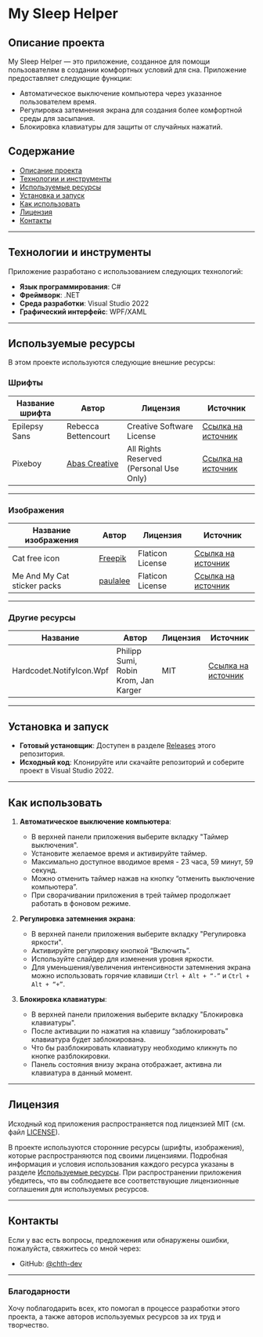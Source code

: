 
# My Sleep Helper

## Описание проекта

My Sleep Helper — это приложение, созданное для помощи пользователям в создании комфортных условий для сна. Приложение предоставляет следующие функции:

- Автоматическое выключение компьютера через указанное пользователем время.
- Регулировка затемнения экрана для создания более комфортной среды для засыпания.
- Блокировка клавиатуры для защиты от случайных нажатий.

## Содержание

- [Описание проекта](#описание-проекта)
- [Технологии и инструменты](#Технологии-и-инструменты)
- [Используемые ресурсы](#используемые-ресурсы)
- [Установка и запуск](#установка-и-запуск)
- [Как использовать](#как-использовать)
- [Лицензия](#лицензия)
- [Контакты](#контакты)

---
## Технологии и инструменты

Приложение разработано с использованием следующих технологий:

- **Язык программирования**: C#
- **Фреймворк**: .NET
- **Среда разработки**: Visual Studio 2022
- **Графический интерфейс**: WPF/XAML

---
## Используемые ресурсы

В этом проекте используются следующие внешние ресурсы:

### Шрифты

| Название шрифта | Автор                                                                            | Лицензия                                | Источник                                                          |
| --------------- | -------------------------------------------------------------------------------- | --------------------------------------- | ----------------------------------------------------------------- |
| Epilepsy Sans   | Rebecca Bettencourt                                                              | Creative Software License               | [Ссылка на источник](https://fonts-online.ru/fonts/epilepsy-sans) |
| Pixeboy         | [Abas Creative](https://fonts-online.ru/designers/abas-creative "Abas Creative") | All Rights Reserved (Personal Use Only) | [Ссылка на источник](https://fonts-online.ru/fonts/pixeboy)       |

---
### Изображения

| Название изображения        | Автор                                                 | Лицензия         | Источник                                                                                                                          |
| --------------------------- | ----------------------------------------------------- | ---------------- | --------------------------------------------------------------------------------------------------------------------------------- |
| Cat free icon               | [Freepik](https://www.flaticon.com/authors/freepik)   | Flaticon License | [Ссылка на источник](https://www.flaticon.com/free-icon/cat_3629079?term=cat&page=1&position=87&origin=search&related_id=3629079) |
| Me And My Cat sticker packs | [paulalee](https://www.flaticon.com/authors/paulalee) | Flaticon License | [Ссылка на источник](https://www.flaticon.com/stickers-pack/me-and-my-cat)                                                        |

---
### Другие ресурсы

| Название                 | Автор                                | Лицензия | Источник                                                          |
| ------------------------ | ------------------------------------ | -------- | ----------------------------------------------------------------- |
| Hardcodet.NotifyIcon.Wpf | Philipp Sumi, Robin Krom, Jan Karger | MIT      | [Ссылка на источник](https://github.com/hardcodet/wpf-notifyicon) |

---
## Установка и запуск

- **Готовый установщик**: Доступен в разделе [Releases](https://github.com/chth-dev/MySleepHelperApp) этого репозитория.
- **Исходный код**: Клонируйте или скачайте репозиторий и соберите проект в Visual Studio 2022.

---
## Как использовать

1. **Автоматическое выключение компьютера**:
    - В верхней панели приложения выберите вкладку "Таймер выключения".
    - Установите желаемое время и активируйте таймер.
    - Максимально доступное вводимое время - 23 часа, 59 минут, 59 секунд.
    - Можно отменить таймер нажав на кнопку “отменить выключение компьютера”.
    - При сворачивании приложения в трей таймер продолжает работать в фоновом режиме.

2. **Регулировка затемнения экрана**:
    - В верхней панели приложения выберите вкладку "Регулировка яркости".
    - Активируйте регулировку кнопкой “Включить”.
    - Используйте слайдер для изменения уровня яркости.
    - Для уменьшения/увеличения интенсивности затемнения экрана можно использовать горячие клавиши `Ctrl + Alt + “-”` и `Ctrl + Alt + “+”`.

3. **Блокировка клавиатуры**:
    - В верхней панели приложения выберите вкладку "Блокировка клавиатуры".
    - После активации по нажатия на клавишу “заблокировать” клавиатура будет заблокирована.
    - Что бы разблокировать клавиатуру необходимо кликнуть по кнопке разблокировки.
    - Панель состояния внизу экрана отображает, активна ли клавиатура в данный момент.

---
## Лицензия

Исходный код приложения распространяется под лицензией MIT (см. файл [LICENSE](LICENSE)).

В проекте используются сторонние ресурсы (шрифты, изображения), которые распространяются под своими лицензиями. Подробная информация и условия использования каждого ресурса указаны в разделе [Используемые ресурсы](#используемые-ресурсы).
При распространении приложения убедитесь, что вы соблюдаете все соответствующие лицензионные соглашения для используемых ресурсов.

---
## Контакты

Если у вас есть вопросы, предложения или обнаружены ошибки, пожалуйста, свяжитесь со мной через:
- GitHub: [@chth-dev](https://github.com/chth-dev)

---
### Благодарности

Хочу поблагодарить всех, кто помогал в процессе разработки этого проекта, а также авторов используемых ресурсов за их труд и творчество.